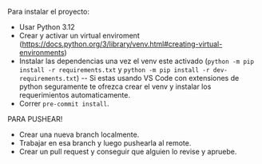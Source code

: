Para instalar el proyecto:

- Usar Python 3.12
- Crear y activar un virtual enviroment (https://docs.python.org/3/library/venv.html#creating-virtual-environments)
- Instalar las dependencias una vez el venv este activado (`python -m pip install -r requirements.txt` y `python -m pip install -r dev-requirements.txt`)
-- Si estas usando VS Code con extensiones de python seguramente te ofrezca crear el venv y instalar los requerimientos automaticamente.
- Correr `pre-commit install`.

PARA PUSHEAR!
- Crear una nueva branch localmente.
- Trabajar en esa branch y luego pushearla al remote.
- Crear un pull request y conseguir que alguien lo revise y apruebe.
